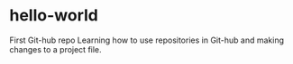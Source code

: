 # hello-world
First Git-hub repo
Learning how to use repositories in Git-hub and making changes to a project file.
